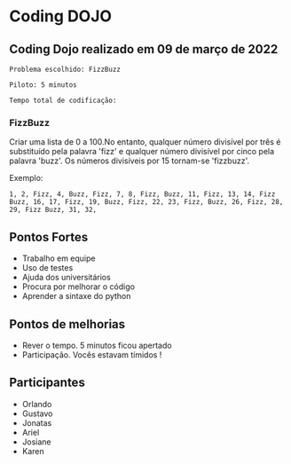 # Coding DOJO


## Coding Dojo realizado em 09 de março de 2022

	Problema escolhido: FizzBuzz

	Piloto: 5 minutos

	Tempo total de codificação: 


### FizzBuzz

Criar uma lista de 0 a 100.No entanto, qualquer número divisível por três é substituído pela palavra 'fizz' e qualquer número divisível por cinco pela palavra 'buzz'. Os números divisíveis por 15 tornam-se 
'fizzbuzz'.

Exemplo:

    1, 2, Fizz, 4, Buzz, Fizz, 7, 8, Fizz, Buzz, 11, Fizz, 13, 14, Fizz Buzz, 16, 17, Fizz, 19, Buzz, Fizz, 22, 23, Fizz, Buzz, 26, Fizz, 28, 29, Fizz Buzz, 31, 32,

## Pontos Fortes

- Trabalho em equipe
- Uso de testes 
- Ajuda dos universitários
- Procura por melhorar o código
- Aprender a sintaxe do python



## Pontos de melhorias

- Rever o tempo. 5 minutos ficou apertado
- Participação. Vocês estavam tímidos !


## Participantes

- Orlando
- Gustavo
- Jonatas
- Ariel
- Josiane
- Karen
